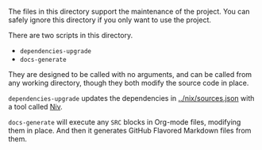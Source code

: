 The files in this directory support the maintenance of the project. You can safely ignore this directory if you only want to use the project.

There are two scripts in this directory.

-   `dependencies-upgrade`
-   `docs-generate`

They are designed to be called with no arguments, and can be called from any working directory, though they both modify the source code in place.

`dependencies-upgrade` updates the dependencies in [../nix/sources.json](../nix/sources.json) with a tool called [Niv](https://github.com/nmattia/niv).

`docs-generate` will execute any `SRC` blocks in Org-mode files, modifying them in place. And then it generates GitHub Flavored Markdown files from them.
